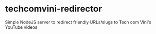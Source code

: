 # techcomvini-redirector
Simple NodeJS server to redirect friendly URLs/slugs to Tech com Vini's YouTube videos

